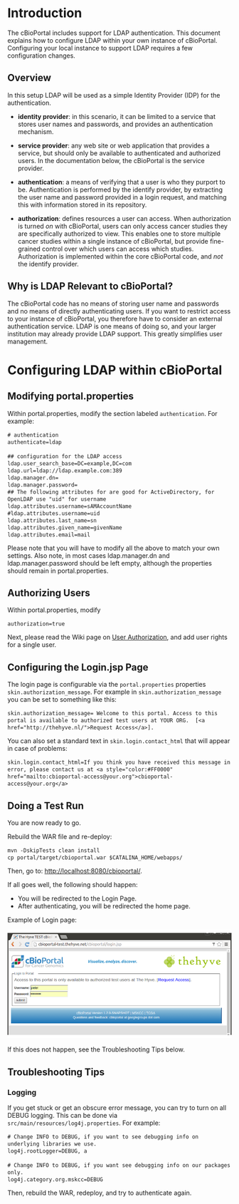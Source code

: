 # Introduction

The cBioPortal includes support for LDAP authentication. This document explains how to configure LDAP within your own instance of cBioPortal.
Configuring your local instance to support LDAP requires a few configuration changes.

## Overview

In this setup LDAP will be used as a simple Identity Provider (IDP) for the authentication.

* **identity provider**:  in this scenario, it can be limited to a service that stores user names and passwords, and provides an authentication mechanism. 

* **service provider**:  any web site or web application that provides a service, but should only be available to authenticated and authorized users.  In the documentation below, the cBioPortal is the service provider.

* **authentication**:  a means of verifying that a user is who they purport to be.  Authentication is performed by the identify provider, by extracting the user name and password provided in a login request, and matching this with information stored in its repository.

* **authorization**:  defines resources a user can access.  When authorization is turned *on* with cBioPortal, users can only access cancer studies they are specifically authorized to view.  This enables one to store multiple cancer studies within a single instance of cBioPortal, but provide fine-grained control over which users can access which studies.  Authorization is implemented within the core cBioPortal code, and *not* the identify provider.

## Why is LDAP Relevant to cBioPortal?

The cBioPortal code has no means of storing user name and passwords and no means of directly authenticating users.  If you want to restrict access to your instance of cBioPortal, you therefore have to consider an external authentication service. LDAP is one means of doing so, and your larger institution may already provide LDAP support. This greatly simplifies user management.


# Configuring LDAP within cBioPortal


## Modifying portal.properties

Within portal.properties, modify the section labeled `authentication`.  For example:

    # authentication
    authenticate=ldap
    
    ## configuration for the LDAP access
    ldap.user_search_base=DC=example,DC=com
    ldap.url=ldap://ldap.example.com:389
    ldap.manager.dn=
    ldap.manager.password=
    ## The following attributes for are good for ActiveDirectory, for OpenLDAP use "uid" for username
    ldap.attributes.username=sAMAccountName
    #ldap.attributes.username=uid
    ldap.attributes.last_name=sn
    ldap.attributes.given_name=givenName
    ldap.attributes.email=mail    

Please note that you will have to modify all the above to match your own settings. Also note, in most cases ldap.manager.dn and ldap.manager.password should be left empty, although the properties should remain in portal.properties. 

## Authorizing Users

Within portal.properties, modify

    authorization=true

Next, please read the Wiki page on [User Authorization](User-Authorization.md), and add user rights for a single user.


## Configuring the Login.jsp Page

The login page is configurable via the `portal.properties` properties `skin.authorization_message`. 
For example in `skin.authorization_message` you can be set to something like this:

```
skin.authorization_message= Welcome to this portal. Access to this portal is available to authorized test users at YOUR ORG.  [<a href="http://thehyve.nl/">Request Access</a>].
```

You can also set a standard text in `skin.login.contact_html` that will appear in case of problems: 

```
skin.login.contact_html=If you think you have received this message in error, please contact us at <a style="color:#FF0000" href="mailto:cbioportal-access@your.org">cbioportal-access@your.org</a>
```


## Doing a Test Run

You are now ready to go.

Rebuild the WAR file and re-deploy:

```
mvn -DskipTests clean install
cp portal/target/cbioportal.war $CATALINA_HOME/webapps/
```

Then, go to:  [http://localhost:8080/cbioportal/](http://localhost:8080/cbioportal/).

If all goes well, the following should happen:

* You will be redirected to the Login Page.
* After authenticating, you will be redirected the home page.

Example of Login page:

![Login page example](images/previews/login_page_example.png)

If this does not happen, see the Troubleshooting Tips  below.


## Troubleshooting Tips 

### Logging

If you get stuck or get an obscure error message, you can try to turn on all DEBUG logging.  This can be done via `src/main/resources/log4j.properties`.  For example:

    # Change INFO to DEBUG, if you want to see debugging info on underlying libraries we use.
    log4j.rootLogger=DEBUG, a
    
    # Change INFO to DEBUG, if you want see debugging info on our packages only.
    log4j.category.org.mskcc=DEBUG

Then, rebuild the WAR, redeploy, and try to authenticate again.  

